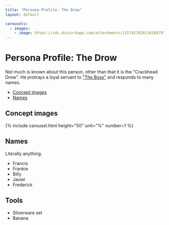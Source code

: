 ```yaml
---
title: "Persona Profile: The Drow"
layout: default

carousels: 
  - images:
    - image: https://cdn.discordapp.com/attachments/1157427828116168795/1215072988697854014/floridamandrow.png?ex=65fb6be7&is=65e8f6e7&hm=bd2e253ae686f711688132d6fadc32d2620b3770b8ec78a207f6dd6b27c08dbd&
---
```

# Persona Profile: The Drow

Not much is known about this person, other than that it is the "Crackhead Drow". He protrays a loyal servant to ["The Boss"](taughet.html) and responds to many names.
<!-- START doctoc generated TOC please keep comment here to allow auto update -->
<!-- DON'T EDIT THIS SECTION, INSTEAD RE-RUN doctoc TO UPDATE -->

- [Concept images](#concept-images)
- [Names](#names)

<!-- END doctoc generated TOC please keep comment here to allow auto update -->

## Concept images

{% include carousel.html height="50" unit="%" number=1 %}

## Names

Literally anything.

- Francis
- Frankie
- Billy
- Javier
- Frederick
<!--
- Fernando
- Finley
- Fabian
- Fletcher

 -->

## Tools

- Silverware set
- Banana